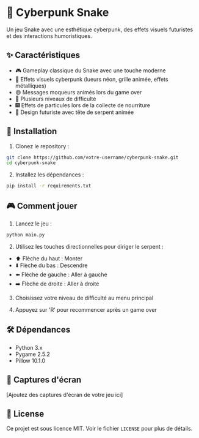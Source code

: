 # 🐍 Cyberpunk Snake

Un jeu Snake avec une esthétique cyberpunk, des effets visuels futuristes et des interactions humoristiques.

## ✨ Caractéristiques

- 🎮 Gameplay classique du Snake avec une touche moderne
- 🌈 Effets visuels cyberpunk (lueurs néon, grille animée, effets métalliques)
- 😄 Messages moqueurs animés lors du game over
- 🎯 Plusieurs niveaux de difficulté
- 🎆 Effets de particules lors de la collecte de nourriture
- 👾 Design futuriste avec tête de serpent animée

## 🚀 Installation

1. Clonez le repository :
```bash
git clone https://github.com/votre-username/cyberpunk-snake.git
cd cyberpunk-snake
```

2. Installez les dépendances :
```bash
pip install -r requirements.txt
```

## 🎮 Comment jouer

1. Lancez le jeu :
```bash
python main.py
```

2. Utilisez les touches directionnelles pour diriger le serpent :
- ⬆️ Flèche du haut : Monter
- ⬇️ Flèche du bas : Descendre
- ⬅️ Flèche de gauche : Aller à gauche
- ➡️ Flèche de droite : Aller à droite

3. Choisissez votre niveau de difficulté au menu principal

4. Appuyez sur 'R' pour recommencer après un game over

## 🛠️ Dépendances

- Python 3.x
- Pygame 2.5.2
- Pillow 10.1.0

## 🎨 Captures d'écran

[Ajoutez des captures d'écran de votre jeu ici]

## 📝 License

Ce projet est sous licence MIT. Voir le fichier `LICENSE` pour plus de détails.
